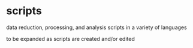 # scripts
data reduction, processing, and analysis scripts in a variety of languages

to be expanded as scripts are created and/or edited
